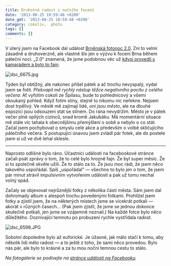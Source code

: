 ```yaml
---
title: Druhotná radost z nočního focení
date: '2013-08-25 19:59:48 +0200'
date_gmt: '2013-08-25 18:59:48 +0200'
category: cokoliv,  photo
tags: []
comments: []
---
```

<p>V úterý jsem na Facebook dal událost <a href="https://www.facebook.com/events/1383567628538754/">Brněnská fotonoc 2.0</a>. Zní to velmi zásadně a druhoverzně, ale vlastně šlo jen o výzvu k focení Brna během páteční noci. „2.0“ znamená, že jsme podobnou věc už <a href="https://www.flickr.com/photos/jan-martinek/sets/72157623971348259/with/4622421598/">kdysi provedli s kamarádem a bylo to fajn</a>.</p>
<p><img src='/assets/migrated/wp-uploads/2013/08/dsc_6675.jpg' alt='dsc_6675.jpg' /></p>
<p>Týden byl obtížný, ale nakonec přišel pátek a ač trochu nevyspalý, vydal jsem se fotit. <em>Překvapil mě rychlý nástup těžce negativního pocitu z celého večera:</em> Ať vyfotím cokoli ze Špilasu, bude to pohlednicový a všemi okoukaný pohled. Když fotím stíny, stejně to nikomu nic neřekne. Nejsem dost trpělivý. Ve městě mě zajímají lidé, <em>oni jsou město</em>, ale na dlouhé expozici jsou odsouzeni stát se stínem. Do rána nevydržím. Město je v pátek večer plné opilých cizinců, snad kromě Jakubáku. Má momentární situace mě stále víc tahala k obecnějšímu přemýšlení o sobě a nebylo o co stát. Začal jsem pochybovat o smyslu celé akce a především o volbě skličujícího pátečního večera. S postupující únavou jsem zvládl pár fotek, ale do postele jsem si už ve dvě lehal sklesle.</p>
<hr>
<p>Naprosto odlišné bylo ráno. Účastníci události na facebookové stránce začali psát zprávy o tom, že to celé bylo hrozně fajn. Že byl super měsíc. Že si to společně skvěle užili. Že to stálo za to. Že jsou moc rádi, že jsem něco takového uspořádal. Spíš „uspořádal” — všechno to bylo jen o tom, že jsem pár minut strávil impulsivním vytvořením události a pak už tomu nechal volný spád.</p>
<p>Začaly se objevovat nejrůznější fotky z několika částí města. Sám jsem dal dohromady album s alespoň trochu povedenými fotkami. Prohlížel jsem fotky a zjistil jsem, že na některých místech jsme se vícekrát potkali — akorát v různých časech… (Pak jsem zjistil, že jsme se jednou dokonce skutečně potkali, jen jsme se vzájemně neznali.) Na každé fotce bylo něco důležitého. Doznívající temnotu po probuzení rychle vystřídala radost.</p>
<p><img src='/assets/migrated/wp-uploads/2013/08/dsc_6598.JPG' alt='dsc_6598.JPG' /></p>
<p>Sobotní dopoledne bylo až euforické. Je úžasné, jak málo stačí k tomu, aby několik lidí mělo radost — a to ještě z toho, že sami něco provedou. Bylo nás pár, ale bylo to krásné a za tu mou noční temnou cestu to stálo.</p>
<p><em>Na fotogalerie se podívejte na <a href="https://www.facebook.com/events/1383567628538754/">stránce události na Facebooku</a>.</em></p>
